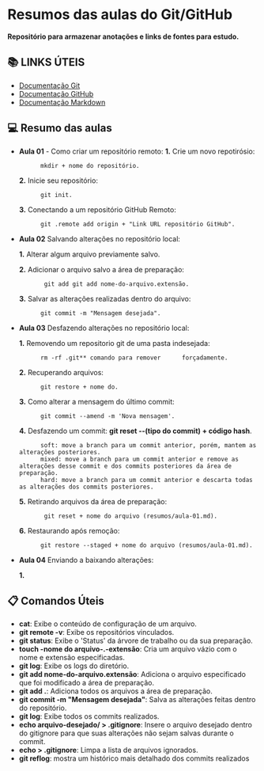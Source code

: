 # Resumos das aulas do Git/GitHub

**Repositório para armazenar anotações e links de fontes para estudo.**

## 📚 LINKS ÚTEIS
- [Documentação Git](https://git.scm.com/doc)
- [Documentação GitHub](https://docs.github.com/)
- [Documentação Markdown](https://docs.github.com/pt/get-started/writing-on-github/getting-started-with-writing-and-formatting-on-github/basic-writing-and-formatting-syntax)

## 💻 Resumo das aulas

- **Aula 01** - Como criar um repositório remoto:
    **1.** Crie um novo repotirósio: 
    
            mkdir + nome do repositório.

    **2.** Inicie seu repositório: 
            
            git init.

    **3.** Conectando a um repositório GitHub Remoto:
            
            git .remote add origin + "Link URL repositório GitHub".

- **Aula 02** Salvando alterações no repositório local:

    **1.** Alterar algum arquivo previamente salvo.

    **2.** Adicionar o arquivo salvo a área de preparação:
    
             git add git add nome-do-arquivo.extensão.

    **3.** Salvar as alterações realizadas dentro do arquivo: 
    
            git commit -m "Mensagem desejada".


- **Aula 03** Desfazendo alterações no repositório local:

    **1.** Removendo um repositorio git de uma pasta indesejada: 
    
            rm -rf .git** comando para remover      forçadamente.

    **2.** Recuperando arquivos: 
    
            git restore + nome do.

    **3.** Como alterar a mensagem do último commit:
    
            git commit --amend -m 'Nova mensagem'.

    **4.** Desfazendo um commit: **git reset --(tipo do commit) + código hash**.
            
            soft: move a branch para um commit anterior, porém, mantem as alterações posteriores.
            mixed: move a branch para um commit anterior e remove as alterações desse commit e dos commits posteriores da área de preparação.
            hard: move a branch para um commit anterior e descarta todas as alterações dos commits posteriores.

    **5.** Retirando arquivos da área de preparação:
    
             git reset + nome do arquivo (resumos/aula-01.md).

    **6.** Restaurando após remoção: 
    
            git restore --staged + nome do arquivo (resumos/aula-01.md).
    
- **Aula 04** Enviando a baixando alterações:

    **1.**


## 📋 Comandos Úteis
- **cat**: Exibe o conteúdo de configuração de um arquivo.
- **git remote -v**: Exibe os repositórios vinculados.
- **git status**: Exibe o 'Status' da árvore de trabalho ou da sua preparação.
- **touch -nome do arquivo-.-extensão**: Cria um arquivo vázio com o nome e extensão especificadas.
- **git log**: Exibe os logs do diretório.
- **git add nome-do-arquivo.extensão**: Adiciona o arquivo especificado que foi modificado a área de preparação.
- **git add .**: Adiciona todos os arquivos a área de preparação.
- **git commit -m "Mensagem desejada"**: Salva as alterações feitas dentro do repositório.
- **git log**: Exibe todos os commits realizados.
- **echo arquivo-desejado/ > .gitignore**: Insere o arquivo desejado dentro do gitignore para que suas alterações não sejam salvas durante o commit.
- **echo > .gitignore**: Limpa a lista de arquivos ignorados.
- **git reflog**: mostra um histórico mais detalhado dos commits realizados